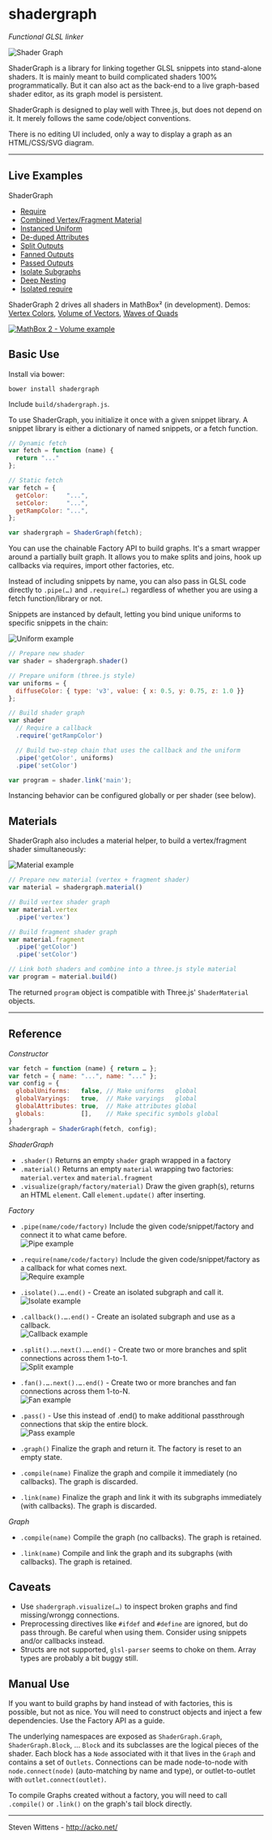 shadergraph
==========

*Functional GLSL linker*

![Shader Graph](https://raw.github.com/unconed/shadergraph/master/docs/images/require.png)

ShaderGraph is a library for linking together GLSL snippets into stand-alone shaders. It is mainly meant to build complicated shaders 100% programmatically. But it can also act as the back-end to a live graph-based shader editor, as its graph model is persistent.

ShaderGraph is designed to play well with Three.js, but does not depend on it. It merely follows the same code/object conventions.

There is no editing UI included, only a way to display a graph as an HTML/CSS/SVG diagram.

* * *

Live Examples
---
ShaderGraph
 * [Require](http://acko.net/files/shadergraph2/examples/require.html)
 * [Combined Vertex/Fragment Material](http://acko.net/files/shadergraph2/examples/material.html)
 * [Instanced Uniform](http://acko.net/files/shadergraph2/examples/uniform.html)
 * [De-duped Attributes](http://acko.net/files/shadergraph2/examples/dedupe.html)
 * [Split Outputs](http://acko.net/files/shadergraph2/examples/split.html)
 * [Fanned Outputs](http://acko.net/files/shadergraph2/examples/fan.html)
 * [Passed Outputs](http://acko.net/files/shadergraph2/examples/pass.html)
 * [Isolate Subgraphs](http://acko.net/files/shadergraph2/examples/isolate.html)
 * [Deep Nesting](http://acko.net/files/shadergraph2/examples/deep.html)
 * [Isolated require](http://acko.net/files/shadergraph2/examples/wrap.html)

ShaderGraph 2 drives all shaders in MathBox² (in development). Demos: [Vertex Colors](http://acko.net/files/dump/mathbox2/vertexcolor.html), [Volume of Vectors](http://acko.net/files/dump/mathbox2/volume.html), [Waves of Quads](http://acko.net/files/dump/mathbox2/face.html)

<a href="http://acko.net/files/dump/mathbox2/volume.html"><img src="http://acko.net/files/dump/mathbox2/volume.jpg" alt="MathBox 2 - Volume example"></a>

Basic Use
---

Install via bower:

```
bower install shadergraph
```

Include `build/shadergraph.js`.

To use ShaderGraph, you initialize it once with a given snippet library. A snippet library is either a dictionary of named snippets, or a fetch function.

```javascript
// Dynamic fetch
var fetch = function (name) {
  return "..."
};

// Static fetch
var fetch = {
  getColor:     "...",
  setColor:     "...",
  getRampColor: "...",
};

var shadergraph = ShaderGraph(fetch);
```

You can use the chainable Factory API to build graphs. It's a smart wrapper around a partially built graph. It allows you to make splits and joins, hook up callbacks via requires, import other factories, etc.

Instead of including snippets by name, you can also pass in GLSL code directly to `.pipe(…)` and `.require(…)` regardless of whether you are using a fetch function/library or not.

Snippets are instanced by default, letting you bind unique uniforms to specific snippets in the chain:

![Uniform example](https://raw.github.com/unconed/shadergraph/master/docs/images/uniform.png)

```javascript
// Prepare new shader
var shader = shadergraph.shader()

// Prepare uniform (three.js style)
var uniforms = {
  diffuseColor: { type: 'v3', value: { x: 0.5, y: 0.75, z: 1.0 }}
};

// Build shader graph
var shader
  // Require a callback
  .require('getRampColor')

  // Build two-step chain that uses the callback and the uniform
  .pipe('getColor', uniforms)
  .pipe('setColor')

var program = shader.link('main');
```

Instancing behavior can be configured globally or per shader (see below).

Materials
---

ShaderGraph also includes a material helper, to build a vertex/fragment shader simultaneously:

![Material example](https://raw.github.com/unconed/shadergraph/master/docs/images/material.png)

```javascript
// Prepare new material (vertex + fragment shader)
var material = shadergraph.material()

// Build vertex shader graph
var material.vertex
  .pipe('vertex')

// Build fragment shader graph
var material.fragment
  .pipe('getColor')
  .pipe('setColor')

// Link both shaders and combine into a three.js style material
var program = material.build()
```

The returned `program` object is compatible with Three.js' `ShaderMaterial` objects.

* * *

Reference
---

*Constructor*

```javascript
var fetch = function (name) { return … };
var fetch = { name: "...", name: "..." };
var config = {
  globalUniforms:   false, // Make uniforms   global
  globalVaryings:   true,  // Make varyings   global
  globalAttributes: true,  // Make attributes global
  globals:          [],    // Make specific symbols global
}
shadergraph = ShaderGraph(fetch, config);
```

*ShaderGraph*

 * `.shader()`
   Returns an empty `shader` graph wrapped in a factory
 * `.material()`
   Returns an empty `material` wrapping two factories: `material.vertex` and `material.fragment`
 * `.visualize(graph/factory/material)`
   Draw the given graph(s), returns an HTML `element`. Call `element.update()` after inserting.
 
*Factory*

 * `.pipe(name/code/factory)`
   Include the given code/snippet/factory and connect it to what came before.  
   ![Pipe example](https://raw.github.com/unconed/shadergraph/master/docs/images/pipe.png)

 * `.require(name/code/factory)`
   Include the given code/snippet/factory as a callback for what comes next.  
   ![Require example](https://raw.github.com/unconed/shadergraph/master/docs/images/require.png)

 * `.isolate().….end()` - Create an isolated subgraph and call it.  
   ![Isolate example](https://raw.github.com/unconed/shadergraph/master/docs/images/isolate.png)

 * `.callback().….end()` - Create an isolated subgraph and use as a callback.  
   ![Callback example](https://raw.github.com/unconed/shadergraph/master/docs/images/callback.png)

 * `.split().….next().….end()` - Create two or more branches and split connections across them 1-to-1.  
   ![Split example](https://raw.github.com/unconed/shadergraph/master/docs/images/split.png)
 
 * `.fan().….next().….end()` - Create two or more branches and fan connections across them 1-to-N.  
   ![Fan example](https://raw.github.com/unconed/shadergraph/master/docs/images/fan.png)

 * `.pass()` - Use this instead of .end() to make additional passthrough connections that skip the entire block.  
   ![Pass example](https://raw.github.com/unconed/shadergraph/master/docs/images/pass.png)

 * `.graph()`
   Finalize the graph and return it. The factory is reset to an empty state.

 * `.compile(name)`
   Finalize the graph and compile it immediately (no callbacks). The graph is discarded.

 * `.link(name)`
   Finalize the graph and link it with its subgraphs immediately (with callbacks). The graph is discarded.

*Graph*

 * `.compile(name)`
    Compile the graph (no callbacks). The graph is retained.

 * `.link(name)`
    Compile and link the graph and its subgraphs (with callbacks). The graph is retained.

Caveats
---

 * Use `shadergraph.visualize(…)` to inspect broken graphs and find missing/wrongg connections.
 * Preprocessing directives like `#ifdef` and `#define` are ignored, but do pass through. Be careful when using them. Consider using snippets and/or callbacks instead.
 * Structs are not supported, `glsl-parser` seems to choke on them. Array types are probably a bit buggy still.

Manual Use
---

If you want to build graphs by hand instead of with factories, this is possible, but not as nice. You will need to construct objects and inject a few dependencies. Use the Factory API as a guide.

The underlying namespaces are exposed as `ShaderGraph.Graph`, `ShaderGraph.Block`, … `Block` and its subclasses are the logical pieces of the shader. Each block has a `Node` associated with it that lives in the `Graph` and contains a set of `Outlets`. Connections can be made node-to-node with `node.connect(node)` (auto-matching by name and type), or outlet-to-outlet with `outlet.connect(outlet)`.

To compile Graphs created without a factory, you will need to call `.compile()` or `.link()` on the graph's tail block directly.

* * *

Steven Wittens - http://acko.net/
